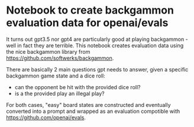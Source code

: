 # Notebook to create backgammon evaluation data for openai/evals

It turns out gpt3.5 nor gpt4 are particularly good at playing backgammon - well in fact they are terrible. This notebook creates evaluation data using the nice backgammon library from https://github.com/softwerks/backgammon. 

There are basically 2 main questions gpt needs to answer, given a specific backgammon game state and a dice roll:
- can the opponent be hit with the provided dice roll?
- is a the provided play an illegal play?

For both cases, "easy" board states are constructed and eventually converted into a prompt and wrapped as an evaluation compotible with https://github.com/openai/evals.


